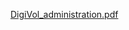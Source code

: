 [DigiVol_administration.pdf](https://github.com/abubelinha/cs/raw/main/DigiVol/DigiVol_Administration.pdf)
